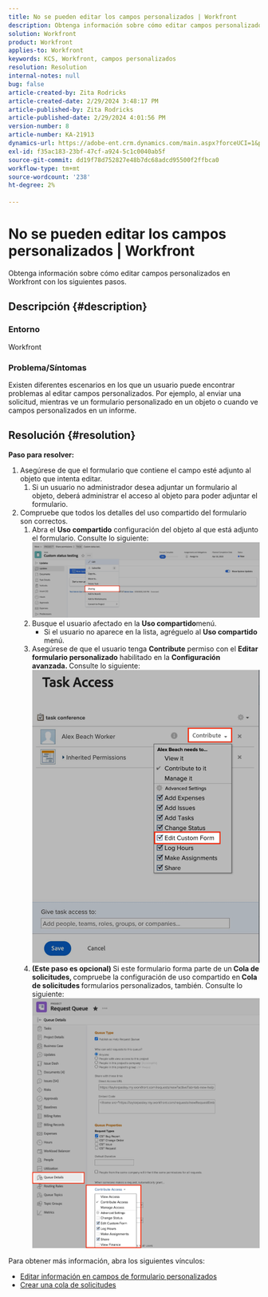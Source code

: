 ```yaml
---
title: No se pueden editar los campos personalizados | Workfront
description: Obtenga información sobre cómo editar campos personalizados en Workfront
solution: Workfront
product: Workfront
applies-to: Workfront
keywords: KCS, Workfront, campos personalizados
resolution: Resolution
internal-notes: null
bug: false
article-created-by: Zita Rodricks
article-created-date: 2/29/2024 3:48:17 PM
article-published-by: Zita Rodricks
article-published-date: 2/29/2024 4:01:56 PM
version-number: 8
article-number: KA-21913
dynamics-url: https://adobe-ent.crm.dynamics.com/main.aspx?forceUCI=1&pagetype=entityrecord&etn=knowledgearticle&id=9ee9daee-19d7-ee11-9078-000d3a3110f0
exl-id: f35ac183-23bf-47cf-a924-5c1c0040ab5f
source-git-commit: dd19f78d752827e48b7dc68adcd95500f2ffbca0
workflow-type: tm+mt
source-wordcount: '238'
ht-degree: 2%

---
```


# No se pueden editar los campos personalizados | Workfront


Obtenga información sobre cómo editar campos personalizados en Workfront con los siguientes pasos.

## Descripción {#description}


### <b>Entorno</b>

Workfront



### <b>Problema/Síntomas</b>

Existen diferentes escenarios en los que un usuario puede encontrar problemas al editar campos personalizados. Por ejemplo, al enviar una solicitud, mientras ve un formulario personalizado en un objeto o cuando ve campos personalizados en un informe.


## Resolución {#resolution}

<b>Paso para resolver:</b>
1. Asegúrese de que el formulario que contiene el campo esté adjunto al objeto que intenta editar.
   1. Si un usuario no administrador desea adjuntar un formulario al objeto, deberá administrar el acceso al objeto para poder adjuntar el formulario.
2. Compruebe que todos los detalles del uso compartido del formulario son correctos.
   1. Abra el <b>Uso compartido</b> configuración del objeto al que está adjunto el formulario. Consulte lo siguiente:![](assets/d4ce1013-76e3-ed11-a7c7-6045bd006704.png)
   2. Busque el usuario afectado en la <b>Uso compartido</b>menú.
      - Si el usuario no aparece en la lista, agréguelo al <b>Uso compartido</b> menú.
   3. Asegúrese de que el usuario tenga <b>Contribute</b> permiso con el <b>Editar formulario personalizado</b> habilitado en la <b>Configuración avanzada. </b>Consulte lo siguiente:![](assets/469b16e9-75e3-ed11-a7c7-6045bd006704.png)
   4. <b>(Este paso es opcional) </b>Si este formulario forma parte de un<b> Cola de solicitudes, </b>compruebe la configuración de uso compartido en<b> Cola de solicitudes </b>formularios personalizados, también. Consulte lo siguiente:![](assets/5104626f-75e3-ed11-a7c7-6045bd006704.png)




Para obtener más información, abra los siguientes vínculos:

- [Editar información en campos de formulario personalizados](https://experienceleague.adobe.com/docs/workfront/using/basics/work-with-custom-forms/edit-custom-forms.html?lang=en)
- [Crear una cola de solicitudes](https://experienceleague.adobe.com/docs/workfront/using/manage-work/requests/create-and-manage-request-queues/create-request-queue.html?lang=en)
